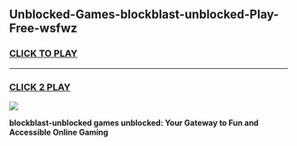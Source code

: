 
## Unblocked-Games-blockblast-unblocked-Play-Free-wsfwz
<h3>
<a href="https://premium76.site?title=blockblast-unblocked&ref=18A">CLICK TO PLAY</a></h3>
<hr>

<h3>
<a href="https://premium76.site?title=blockblast-unblocked&ref=18A">CLICK 2 PLAY</a>
  
</h3>

<a href="https://premium76.site?title=blockblast-unblocked&ref=18A"><img src="https://clearcache.store/games.png"></a>


**blockblast-unblocked games unblocked: Your Gateway to Fun and Accessible Online Gaming**

